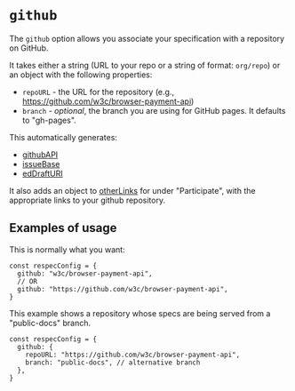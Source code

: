 # `github`

The `github` option allows you associate your specification with a repository on GitHub. 

It takes either a string (URL to your repo or a string of format: `org/repo`) or an object with the following properties:

  * `repoURL` - the URL for the repository (e.g., https://github.com/w3c/browser-payment-api)
  * `branch` - *optional*, the branch you are using for GitHub pages. It defaults to "gh-pages". 

This automatically generates:

 * [githubAPI](githubAPI)
 * [issueBase](issueBase)
 * [edDraftURI](edDraftURI)

It also adds an object to [otherLinks](otherLinks) for under "Participate", with the appropriate links to your github repository.

## Examples of usage

This is normally what you want:

```JS
const respecConfig = {
  github: "w3c/browser-payment-api",
  // OR
  github: "https://github.com/w3c/browser-payment-api",
}
```

This example shows a repository whose specs are being served from a "public-docs" branch. 

```JS
const respecConfig = {
  github: {
    repoURL: "https://github.com/w3c/browser-payment-api",
    branch: "public-docs", // alternative branch 
  },
}
```
